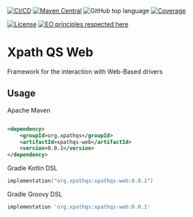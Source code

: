 [![CI/CD](https://github.com/nachg/xpathqs-web/actions/workflows/build.yml/badge.svg)](https://github.com/nachg/xpathqs-web/actions/workflows/build.yml)
[![Maven Central](https://maven-badges.herokuapp.com/maven-central/org.xpathqs/xpathqs-web/badge.svg)](https://maven-badges.herokuapp.com/maven-central/org.xpathqs/xpathqs-web/)
![GitHub top language](https://img.shields.io/github/languages/top/nachg/xpathqs-core)
[![Coverage](.github/badges/jacoco.svg)](jacoco.svg)

[![License](https://img.shields.io/github/license/nachg/xpathqs-web)](https://github.com/nachg/xpathqs-web/blob/master/LICENSE)
[![EO principles respected here](https://www.elegantobjects.org/badge.svg)](https://www.elegantobjects.org)

# Xpath QS Web

Framework for the interaction with Web-Based drivers

## Usage

Apache Maven

```xml

<dependency>
    <groupId>org.xpathqs</groupId>
    <artifactId>xpathqs-web</artifactId>
    <version>0.0.1</version>
</dependency>
```

Gradle Kotlin DSL

```kotlin
implementation("org.xpathqs:xpathqs-web:0.0.1")
```

Gradle Groovy DSL

```groovy
implementation 'org.xpathqs:xpathqs-web:0.0.1'
```
